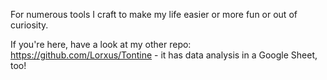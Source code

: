 For numerous tools I craft to make my life easier or more fun or out of curiosity.

If you're here, have a look at my other repo: https://github.com/Lorxus/Tontine - it has data analysis in a Google Sheet, too!
